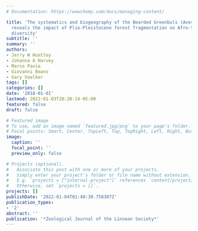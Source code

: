 ```yaml
---
# Documentation: https://wowchemy.com/docs/managing-content/

title: 'The systematics and biogeography of the Bearded Greenbuls (Aves: Criniger)
  reveals the impact of Plio-Pleistocene forest fragmentation on Afro-tropical avian
  diversity'
subtitle: ''
summary: ''
authors:
- Jerry W Huntley
- Johanna A Harvey
- Marco Pavia
- Giovanni Boano
- Gary Voelker
tags: []
categories: []
date: '2018-01-01'
lastmod: 2022-01-03T20:20:14-05:00
featured: false
draft: false

# Featured image
# To use, add an image named `featured.jpg/png` to your page's folder.
# Focal points: Smart, Center, TopLeft, Top, TopRight, Left, Right, BottomLeft, Bottom, BottomRight.
image:
  caption: ''
  focal_point: ''
  preview_only: false

# Projects (optional).
#   Associate this post with one or more of your projects.
#   Simply enter your project's folder or file name without extension.
#   E.g. `projects = ["internal-project"]` references `content/project/deep-learning/index.md`.
#   Otherwise, set `projects = []`.
projects: []
publishDate: '2022-01-04T01:48:30.758307Z'
publication_types:
- '2'
abstract: ''
publication: '*Zoological Journal of the Linnean Society*'
---
```


